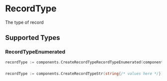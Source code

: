 # RecordType

The type of record


## Supported Types

### RecordTypeEnumerated

```go
recordType := components.CreateRecordTypeRecordTypeEnumerated(components.RecordTypeEnumerated{/* values here */})
```

### 

```go
recordType := components.CreateRecordTypeStr(string{/* values here */})
```

